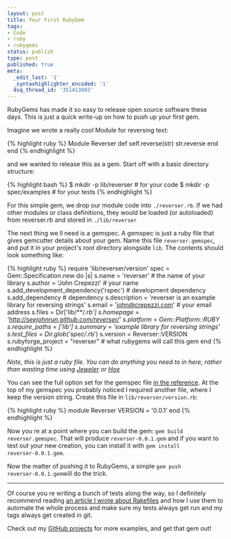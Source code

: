 ```yaml
---
layout: post
title: Your First RubyGem
tags:
- Code
- ruby
- rubygems
status: publish
type: post
published: true
meta:
  _edit_last: '1'
  _syntaxhighlighter_encoded: '1'
  dsq_thread_id: '351413803'
---
```

RubyGems has made it so easy to release open source software these days. This is just a quick write-up on how to push up your first gem.

Imagine we wrote a really cool Module for reversing text:

{% highlight ruby %}
Module Reverser
  def self.reverse(str)
    str.reverse
  end
end
{% endhighlight %}

and we wanted to release this as a gem. Start off with a basic directory structure:

{% highlight bash %}
$ mkdir -p lib/reverser # for your code
$ mkdir -p spec/examples # for your tests
{% endhighlight %}

For this simple gem, we drop our module code into <code>./reverser.rb</code>. If we had other modules or class definitions, they would be loaded (or autoloaded) from reverser.rb and stored in <code>./lib/reverser</code>

The next thing we ll need is a gemspec. A gemspec is just a ruby file that gives gemcutter details about your gem. Name this file <code>reverser.gemspec</code>, and put it in your project's root directory alongside <code>lib</code>. The contents should look something like:

{% highlight ruby %}
require 'lib/reverser/version'
spec = Gem::Specification.new do |s|
  s.name = 'reverser' # the name of your library
  s.author = 'John Crepezzi' # your name
  s.add_development_dependency('rspec') # development dependency
  s.add_dependency # dependency
  s.description = 'reverser is an example library for reversing strings'
  s.email = 'john@crepezzi.com' # your email address
  s.files = Dir['lib/**/*.rb']
  s.homepage = 'http://seejohnrun.github.com/reverser/'
  s.platform = Gem::Platform::RUBY
  s.require_paths = ['lib']
  s.summary = 'example library for reversing strings'
  s.test_files = Dir.glob('spec/*.rb')
  s.version = Reverser::VERSION
  s.rubyforge_project = &quot;reverser&quot; # what rubygems will call this gem
end
{% endhighlight %}

<em>Note, this is just a ruby file. You can do anything you need to in here, rather than wasting time using <a href="http://github.com/technicalpickles/jeweler">Jeweler</a> or <a href="http://github.com/seattlerb/hoe">Hoe</a></em>

You can see the full option set for the gemspec file <a href="http://docs.rubygems.org/read/chapter/20">in the reference</a>. At the top of my gemspec you probably noticed I required another file, where I keep the version string. Create this file in <code>lib/reverser/version.rb</code>:

{% highlight ruby %}
module Reverser
  VERSION = '0.0.1'
end
{% endhighlight %}

Now you re at a point where you can build the gem: <code>gem build reverser.gemspec</code>. That will produce <code>reverser-0.0.1.gem</code> and if you want to test out your new creation, you can install it with <code>gem install reverser-0.0.1.gem</code>.

Now the matter of pushing it to RubyGems, a simple <code>gem push reverser-0.0.1.gem</code>will do the trick.

<hr />

Of course you re writing a bunch of tests along the way, so I definitely recommend reading <a href="http://seejohncode.com/2010/06/17/rake-rspec-gemcutter">an article I wrote about Rakefiles</a> and how I use them to automate the whole process and make sure my tests always get run and my tags always get created in git.

Check out my <a href="https://github.com/seejohnrun">GitHub projects</a> for more examples, and get that gem out!
